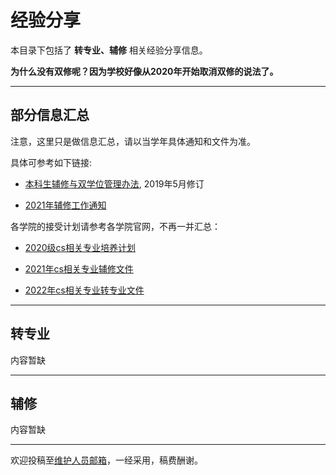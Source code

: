 # 经验分享

本目录下包括了 **转专业、辅修** 相关经验分享信息。

**为什么没有双修呢？因为学校好像从2020年开始取消双修的说法了。**

---

## 部分信息汇总

注意，这里只是做信息汇总，请以当学年具体通知和文件为准。

具体可参考如下链接:

- [本科生辅修与双学位管理办法](http://jwc.nankai.edu.cn/2020/0512/c19594a271935/page.htm), 2019年5月修订

- [2021年辅修工作通知](http://jwc.nankai.edu.cn/2021/0528/c24a367973/page.htm)

各学院的接受计划请参考各学院官网，不再一并汇总：

- [2020级cs相关专业培养计划](https://cc.nankai.edu.cn/2021/0628/c13295a375950/page.htm)

- [2021年cs相关专业辅修文件](https://cc.nankai.edu.cn/2021/0531/c13295a368437/page.htm)

- [2022年cs相关专业转专业文件](https://cc.nankai.edu.cn/2022/0318/c13295a437850/page.htm)

---

## 转专业

内容暂缺

---

## 辅修

内容暂缺

---

欢迎投稿至[维护人员邮箱](mailto:emanual20@foxmail.com)，一经采用，稿费酬谢。